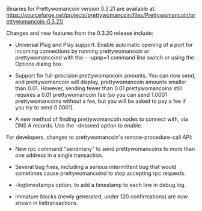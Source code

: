 Binaries for Prettywomancoin version 0.3.21 are available at:
  https://sourceforge.net/projects/prettywomancoin/files/Prettywomancoin/prettywomancoin-0.3.21/

Changes and new features from the 0.3.20 release include:

* Universal Plug and Play support.  Enable automatic opening of a port for incoming connections by running prettywomancoin or prettywomancoind with the - -upnp=1 command line switch or using the Options dialog box.

* Support for full-precision prettywomancoin amounts.  You can now send, and prettywomancoin will display, prettywomancoin amounts smaller than 0.01.  However, sending fewer than 0.01 prettywomancoins still requires a 0.01 prettywomancoin fee (so you can send 1.0001 prettywomancoins without a fee, but you will be asked to pay a fee if you try to send 0.0001).

* A new method of finding prettywomancoin nodes to connect with, via DNS A records. Use the -dnsseed option to enable.

For developers, changes to prettywomancoin's remote-procedure-call API:

* New rpc command "sendmany" to send prettywomancoins to more than one address in a single transaction.

* Several bug fixes, including a serious intermittent bug that would sometimes cause prettywomancoind to stop accepting rpc requests. 

* -logtimestamps option, to add a timestamp to each line in debug.log.

* Immature blocks (newly generated, under 120 confirmations) are now shown in listtransactions.
